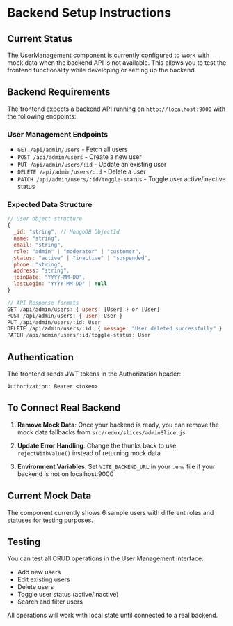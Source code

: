 # Backend Setup Instructions

## Current Status
The UserManagement component is currently configured to work with mock data when the backend API is not available. This allows you to test the frontend functionality while developing or setting up the backend.

## Backend Requirements
The frontend expects a backend API running on `http://localhost:9000` with the following endpoints:

### User Management Endpoints
- `GET /api/admin/users` - Fetch all users
- `POST /api/admin/users` - Create a new user
- `PUT /api/admin/users/:id` - Update an existing user
- `DELETE /api/admin/users/:id` - Delete a user
- `PATCH /api/admin/users/:id/toggle-status` - Toggle user active/inactive status

### Expected Data Structure
```javascript
// User object structure
{
  _id: "string", // MongoDB ObjectId
  name: "string",
  email: "string",
  role: "admin" | "moderator" | "customer",
  status: "active" | "inactive" | "suspended",
  phone: "string",
  address: "string",
  joinDate: "YYYY-MM-DD",
  lastLogin: "YYYY-MM-DD" | null
}

// API Response formats
GET /api/admin/users: { users: [User] } or [User]
POST /api/admin/users: { user: User }
PUT /api/admin/users/:id: User
DELETE /api/admin/users/:id: { message: "User deleted successfully" }
PATCH /api/admin/users/:id/toggle-status: User
```

## Authentication
The frontend sends JWT tokens in the Authorization header:
```
Authorization: Bearer <token>
```

## To Connect Real Backend

1. **Remove Mock Data**: Once your backend is ready, you can remove the mock data fallbacks from `src/redux/slices/adminSlice.js`

2. **Update Error Handling**: Change the thunks back to use `rejectWithValue()` instead of returning mock data

3. **Environment Variables**: Set `VITE_BACKEND_URL` in your `.env` file if your backend is not on localhost:9000

## Current Mock Data
The component currently shows 6 sample users with different roles and statuses for testing purposes.

## Testing
You can test all CRUD operations in the User Management interface:
- Add new users
- Edit existing users
- Delete users
- Toggle user status (active/inactive)
- Search and filter users

All operations will work with local state until connected to a real backend.
